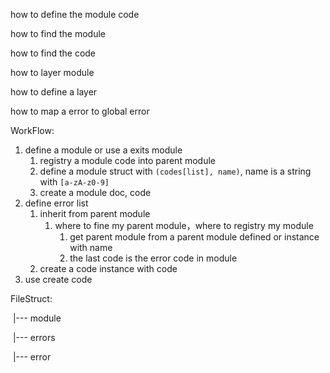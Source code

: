 how to define the module code

how to find the module

how to find the code 

how to layer module

how to define a layer

how to map a  error to global error



WorkFlow:

1. define a module or use a exits module
   1. registry a module code into parent module
   2. define a module struct with `(codes[list], name)`, name is a string with `[a-zA-z0-9]`
   3. create a module doc, code
2. define error list 
   1. inherit from parent module
      1. where to fine my parent module，where to registry my module
         1. get parent module from a parent module defined or instance with name 
         2. the last code is the error code in module
   2. create a code instance with code
3. use create code



FileStruct:

​	|--- module

​	|--- errors

​		|--- error